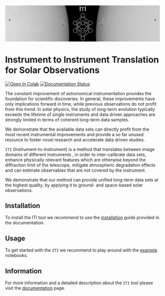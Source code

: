 ![](images/HinodeEnhanced_v2.jpg)
# Instrument to Instrument Translation for Solar Observations

[![Open In Colab](https://colab.research.google.com/assets/colab-badge.svg)](https://colab.research.google.com/drive/1nwXqT2SI1xqO1Vz9aYQeAadzriL7UFVM#scrollTo=k_WqPbLGYmea) [![Documentation Status](https://readthedocs.org/projects/iti-documentation/badge/?version=latest)](https://iti-documentation.readthedocs.io/en/latest/?badge=latest)

The constant improvement of astronomical instrumentation provides the foundation for scientific discoveries. In general, these improvements have only implications forward in time, while previous observations do not profit from this trend. In solar physics, the study of long-term evolution typically exceeds the lifetime of single instruments and data driven approaches are strongly limited in terms of coherent long-term data samples.

We demonstrate that the available data sets can directly profit from the most recent instrumental improvements and provide a so far unused resource to foster novel research and accelerate data driven studies.

`ITI` (Instrument-to-Instrument) is a method that translates between image domains of different instruments , in order to inter-calibrate data sets, enhance physically relevant features which are otherwise beyond the diffraction limit of the telescope, mitigate atmospheric degradation effects and can estimate observables that are not covered by the instrument.

We demonstrate that our method can provide unified long-term data sets at the highest quality, by applying it to ground- and space-based solar observations.

## Installation
To install the ITI tool we recommend to use the [installation](https://iti-documentation.readthedocs.io/en/latest/installation/index.html) guide provided in the documentation.

## Usage
To get started with the `ITI` we recommend to play around with the [example](https://iti-documentation.readthedocs.io/en/latest/generated/gallery/index.html) notebooks.

## Information
For more information and a detailed description about the `ITI` tool please visit the [documentation](https://iti-documentation.readthedocs.io/en/latest/index.html) page.